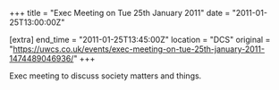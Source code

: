 +++
title = "Exec Meeting on Tue 25th January 2011"
date = "2011-01-25T13:00:00Z"

[extra]
end_time = "2011-01-25T13:45:00Z"
location = "DCS"
original = "https://uwcs.co.uk/events/exec-meeting-on-tue-25th-january-2011-1474489046936/"
+++

Exec meeting to discuss society matters and things.

